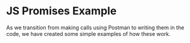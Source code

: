 # JS Promises Example
As we transition from making calls using Postman to writing them in the code, we have created some simple examples of how these work. 
